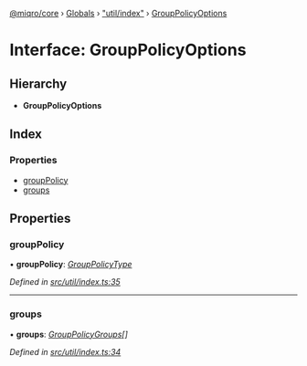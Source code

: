 [@miqro/core](../README.md) › [Globals](../globals.md) › ["util/index"](../modules/_util_index_.md) › [GroupPolicyOptions](_util_index_.grouppolicyoptions.md)

# Interface: GroupPolicyOptions

## Hierarchy

* **GroupPolicyOptions**

## Index

### Properties

* [groupPolicy](_util_index_.grouppolicyoptions.md#grouppolicy)
* [groups](_util_index_.grouppolicyoptions.md#groups)

## Properties

###  groupPolicy

• **groupPolicy**: *[GroupPolicyType](../modules/_util_index_.md#grouppolicytype)*

*Defined in [src/util/index.ts:35](https://github.com/claukers/miqro-core/blob/c210610/src/util/index.ts#L35)*

___

###  groups

• **groups**: *[GroupPolicyGroups](../modules/_util_index_.md#grouppolicygroups)[]*

*Defined in [src/util/index.ts:34](https://github.com/claukers/miqro-core/blob/c210610/src/util/index.ts#L34)*

